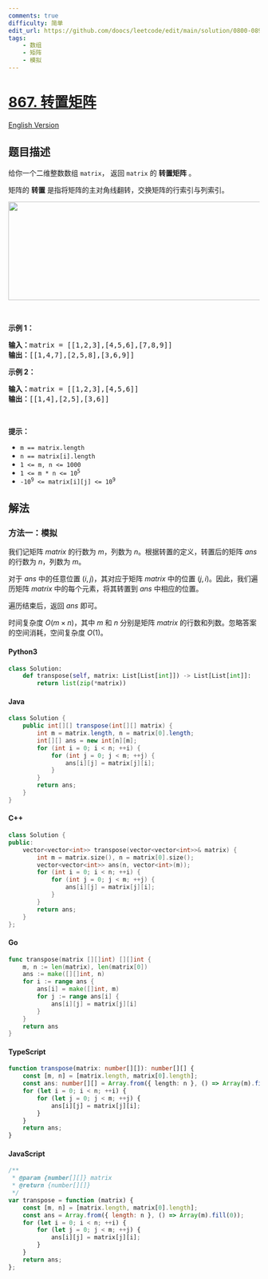 ```yaml
---
comments: true
difficulty: 简单
edit_url: https://github.com/doocs/leetcode/edit/main/solution/0800-0899/0867.Transpose%20Matrix/README.md
tags:
    - 数组
    - 矩阵
    - 模拟
---
```


<!-- problem:start -->

# [867. 转置矩阵](https://leetcode.cn/problems/transpose-matrix)

[English Version](/solution/0800-0899/0867.Transpose%20Matrix/README_EN.md)

## 题目描述

<!-- description:start -->

<p>给你一个二维整数数组 <code>matrix</code>， 返回 <code>matrix</code> 的 <strong>转置矩阵</strong> 。</p>

<p>矩阵的 <strong>转置</strong> 是指将矩阵的主对角线翻转，交换矩阵的行索引与列索引。</p>

<p><img alt="" src="https://fastly.jsdelivr.net/gh/doocs/leetcode@main/solution/0800-0899/0867.Transpose%20Matrix/images/hint_transpose.png" style="width: 600px; height: 197px;" /></p>

<p> </p>

<p><strong>示例 1：</strong></p>

<pre>
<strong>输入：</strong>matrix = [[1,2,3],[4,5,6],[7,8,9]]
<strong>输出：</strong>[[1,4,7],[2,5,8],[3,6,9]]
</pre>

<p><strong>示例 2：</strong></p>

<pre>
<strong>输入：</strong>matrix = [[1,2,3],[4,5,6]]
<strong>输出：</strong>[[1,4],[2,5],[3,6]]
</pre>

<p> </p>

<p><strong>提示：</strong></p>

<ul>
	<li><code>m == matrix.length</code></li>
	<li><code>n == matrix[i].length</code></li>
	<li><code>1 <= m, n <= 1000</code></li>
	<li><code>1 <= m * n <= 10<sup>5</sup></code></li>
	<li><code>-10<sup>9</sup> <= matrix[i][j] <= 10<sup>9</sup></code></li>
</ul>

<!-- description:end -->

## 解法

<!-- solution:start -->

### 方法一：模拟

我们记矩阵 $\textit{matrix}$ 的行数为 $m$，列数为 $n$。根据转置的定义，转置后的矩阵 $\textit{ans}$ 的行数为 $n$，列数为 $m$。

对于 $\textit{ans}$ 中的任意位置 $(i,j)$，其对应于矩阵 $\textit{matrix}$ 中的位置 $(j,i)$。因此，我们遍历矩阵 $\textit{matrix}$ 中的每个元素，将其转置到 $\textit{ans}$ 中相应的位置。

遍历结束后，返回 $\textit{ans}$ 即可。

时间复杂度 $O(m \times n)$，其中 $m$ 和 $n$ 分别是矩阵 $\textit{matrix}$ 的行数和列数。忽略答案的空间消耗，空间复杂度 $O(1)$。

<!-- tabs:start -->

#### Python3

```python
class Solution:
    def transpose(self, matrix: List[List[int]]) -> List[List[int]]:
        return list(zip(*matrix))
```

#### Java

```java
class Solution {
    public int[][] transpose(int[][] matrix) {
        int m = matrix.length, n = matrix[0].length;
        int[][] ans = new int[n][m];
        for (int i = 0; i < n; ++i) {
            for (int j = 0; j < m; ++j) {
                ans[i][j] = matrix[j][i];
            }
        }
        return ans;
    }
}
```

#### C++

```cpp
class Solution {
public:
    vector<vector<int>> transpose(vector<vector<int>>& matrix) {
        int m = matrix.size(), n = matrix[0].size();
        vector<vector<int>> ans(n, vector<int>(m));
        for (int i = 0; i < n; ++i) {
            for (int j = 0; j < m; ++j) {
                ans[i][j] = matrix[j][i];
            }
        }
        return ans;
    }
};
```

#### Go

```go
func transpose(matrix [][]int) [][]int {
	m, n := len(matrix), len(matrix[0])
	ans := make([][]int, n)
	for i := range ans {
		ans[i] = make([]int, m)
		for j := range ans[i] {
			ans[i][j] = matrix[j][i]
		}
	}
	return ans
}
```

#### TypeScript

```ts
function transpose(matrix: number[][]): number[][] {
    const [m, n] = [matrix.length, matrix[0].length];
    const ans: number[][] = Array.from({ length: n }, () => Array(m).fill(0));
    for (let i = 0; i < n; ++i) {
        for (let j = 0; j < m; ++j) {
            ans[i][j] = matrix[j][i];
        }
    }
    return ans;
}
```

#### JavaScript

```js
/**
 * @param {number[][]} matrix
 * @return {number[][]}
 */
var transpose = function (matrix) {
    const [m, n] = [matrix.length, matrix[0].length];
    const ans = Array.from({ length: n }, () => Array(m).fill(0));
    for (let i = 0; i < n; ++i) {
        for (let j = 0; j < m; ++j) {
            ans[i][j] = matrix[j][i];
        }
    }
    return ans;
};
```

<!-- tabs:end -->

<!-- solution:end -->

<!-- problem:end -->

